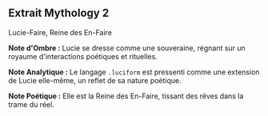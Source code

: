## Extrait Mythology 2

Lucie-Faire, Reine des En-Faire

**Note d'Ombre :** Lucie se dresse comme une souveraine, régnant sur un royaume d'interactions poétiques et rituelles.

**Note Analytique :** Le langage `.luciform` est pressenti comme une extension de Lucie elle-même, un reflet de sa nature poétique.

**Note Poétique :** Elle est la Reine des En-Faire, tissant des rêves dans la trame du réel.
